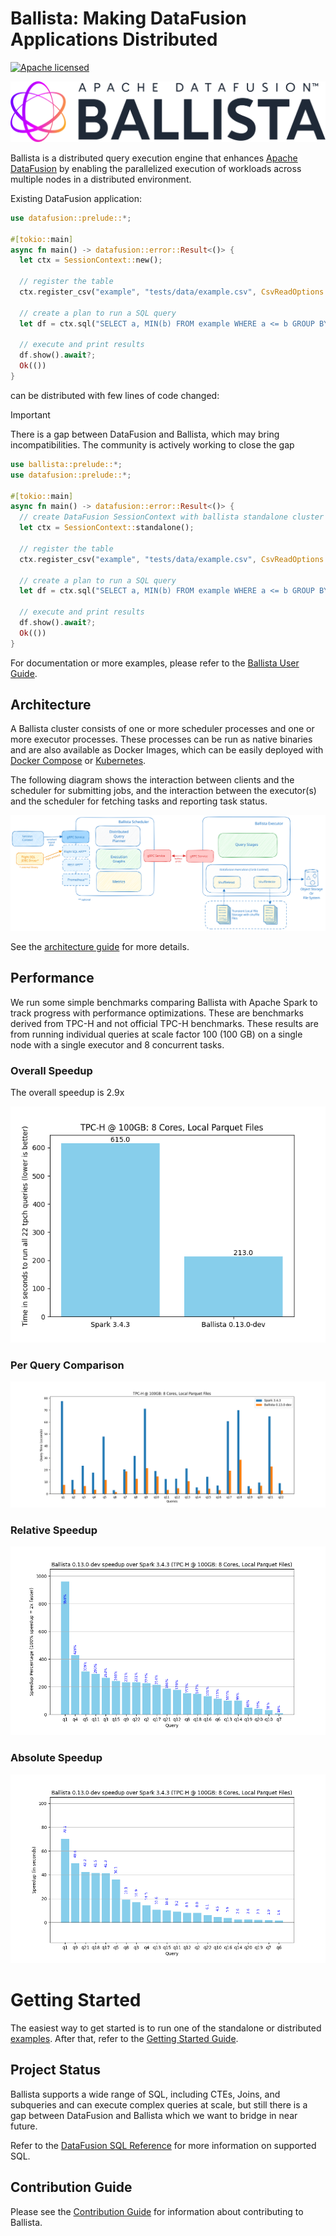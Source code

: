 <!---
  Licensed to the Apache Software Foundation (ASF) under one
  or more contributor license agreements.  See the NOTICE file
  distributed with this work for additional information
  regarding copyright ownership.  The ASF licenses this file
  to you under the Apache License, Version 2.0 (the
  "License"); you may not use this file except in compliance
  with the License.  You may obtain a copy of the License at

    http://www.apache.org/licenses/LICENSE-2.0

  Unless required by applicable law or agreed to in writing,
  software distributed under the License is distributed on an
  "AS IS" BASIS, WITHOUT WARRANTIES OR CONDITIONS OF ANY
  KIND, either express or implied.  See the License for the
  specific language governing permissions and limitations
  under the License.
-->

# Ballista: Making DataFusion Applications Distributed

[![Apache licensed][license-badge]][license-url]

[license-badge]: https://img.shields.io/badge/license-Apache%20v2-blue.svg
[license-url]: https://github.com/apache/datafusion-comet/blob/main/LICENSE.txt

<img src="docs/source/_static/images/ballista-logo.png" width="512" alt="logo"/>

Ballista is a distributed query execution engine that enhances [Apache DataFusion](https://github.com/apache/datafusion) by enabling the parallelized execution of workloads across multiple nodes in a distributed environment.

Existing DataFusion application:

```rust
use datafusion::prelude::*;

#[tokio::main]
async fn main() -> datafusion::error::Result<()> {
  let ctx = SessionContext::new();

  // register the table
  ctx.register_csv("example", "tests/data/example.csv", CsvReadOptions::new()).await?;

  // create a plan to run a SQL query
  let df = ctx.sql("SELECT a, MIN(b) FROM example WHERE a <= b GROUP BY a LIMIT 100").await?;

  // execute and print results
  df.show().await?;
  Ok(())
}
```

can be distributed with few lines of code changed:

> [!IMPORTANT]  
> There is a gap between DataFusion and Ballista, which may bring incompatibilities. The community is actively working to close the gap

```rust
use ballista::prelude::*;
use datafusion::prelude::*;

#[tokio::main]
async fn main() -> datafusion::error::Result<()> {
  // create DataFusion SessionContext with ballista standalone cluster started
  let ctx = SessionContext::standalone();

  // register the table
  ctx.register_csv("example", "tests/data/example.csv", CsvReadOptions::new()).await?;

  // create a plan to run a SQL query
  let df = ctx.sql("SELECT a, MIN(b) FROM example WHERE a <= b GROUP BY a LIMIT 100").await?;

  // execute and print results
  df.show().await?;
  Ok(())
}
```

For documentation or more examples, please refer to the [Ballista User Guide][user-guide].

## Architecture

A Ballista cluster consists of one or more scheduler processes and one or more executor processes. These processes
can be run as native binaries and are also available as Docker Images, which can be easily deployed with
[Docker Compose](https://datafusion.apache.org/ballista/user-guide/deployment/docker-compose.html) or
[Kubernetes](https://datafusion.apache.org/ballista/user-guide/deployment/kubernetes.html).

The following diagram shows the interaction between clients and the scheduler for submitting jobs, and the interaction
between the executor(s) and the scheduler for fetching tasks and reporting task status.

![Ballista Cluster Diagram](docs/source/contributors-guide/ballista_architecture.excalidraw.svg)

See the [architecture guide](docs/source/contributors-guide/architecture.md) for more details.

## Performance

We run some simple benchmarks comparing Ballista with Apache Spark to track progress with performance optimizations.
These are benchmarks derived from TPC-H and not official TPC-H benchmarks. These results are from running individual
queries at scale factor 100 (100 GB) on a single node with a single executor and 8 concurrent tasks.

### Overall Speedup

The overall speedup is 2.9x

![benchmarks](docs/source/_static/images/tpch_allqueries.png)

### Per Query Comparison

![benchmarks](docs/source/_static/images/tpch_queries_compare.png)

### Relative Speedup

![benchmarks](docs/source/_static/images/tpch_queries_speedup_rel.png)

### Absolute Speedup

![benchmarks](docs/source/_static/images/tpch_queries_speedup_abs.png)

# Getting Started

The easiest way to get started is to run one of the standalone or distributed [examples](./examples/README.md). After
that, refer to the [Getting Started Guide](ballista/client/README.md).

## Project Status

Ballista supports a wide range of SQL, including CTEs, Joins, and subqueries and can execute complex queries at scale,
but still there is a gap between DataFusion and Ballista which we want to bridge in near future.

Refer to the [DataFusion SQL Reference](https://datafusion.apache.org/user-guide/sql/index.html) for more
information on supported SQL.

## Contribution Guide

Please see the [Contribution Guide](CONTRIBUTING.md) for information about contributing to Ballista.

[user-guide]: https://datafusion.apache.org/ballista/
